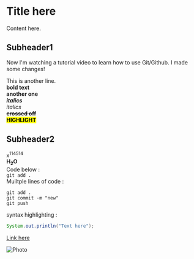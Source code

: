 # Title here

Content here.

## Subheader1

Now I'm watching a  tutorial video to learn how to use Git/Github.
I made some changes!

This is another line.  
**bold text**  
__another one__  
***italics***  
_italics_  
**~~crossed off~~**  
<mark>**HIGHLIGHT**</mark>
## Subheader2

x<sup>114514</sup>  
**H<sub>2</sub>O**  
Code below :  
`git add .`  
Muiltple lines of code :
```
git add .
git commit -m "new"
git push
```
syntax highlighting :
```java
System.out.println("Text here");
```

[Link here](https://www.bilibili.com)

![Photo](https://imgm.gmw.cn/attachement/jpg/site215/20240918/145132122448574701.jpg)